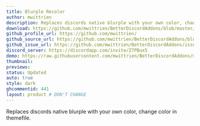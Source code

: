 ```yaml
---
title: Blurple Recolor
author: mwittrien
description: Replaces discords native blurple with your own color, change color in themefile.
download: https://github.com/mwittrien/BetterDiscordAddons/blob/master/Themes/BlurpleRecolor/BlurpleRecolor.theme.css
github_profile_url: https://github.com/mwittrien/
github_source_url: https://github.com/mwittrien/BetterDiscordAddons/blob/master/Themes/BlurpleRecolor/BlurpleRecolor.theme.css
github_issue_url: https://github.com/mwittrien/BetterDiscordAddons/issues
discord_server: https://discordapp.com/invite/Z7PBux5
demo: https://raw.githubusercontent.com/mwittrien/BetterDiscordAddons/master/Themes/BlurpleRecolor/BlurpleRecolor.theme.css
thumbnail:
previews:
status: Updated
auto: true
style: dark
ghcommentid: 441
layout: product # DON'T CHANGE
---
```

Replaces discords native blurple with your own color, change color in themefile.
